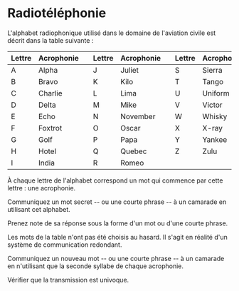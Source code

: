 # Radiotéléphonie

L'alphabet radiophonique 
utilisé 
dans le domaine 
de l'aviation civile 
est décrit 
dans la table suivante :


| Lettre | Acrophonie |    | Lettre | Acrophonie |    | Lettre | Acrophonie |
|--------|------------|----|--------|------------|----|--------|------------|
|   A    | Alpha      |    |   J    | Juliet     |    |   S    | Sierra     |
|   B    | Bravo      |    |   K    | Kilo       |    |   T    | Tango      |
|   C    | Charlie    |    |   L    | Lima       |    |   U    | Uniform    |
|   D    | Delta      |    |   M    | Mike       |    |   V    | Victor     |
|   E    | Echo       |    |   N    | November   |    |   W    | Whisky     |
|   F    | Foxtrot    |    |   O    | Oscar      |    |   X    | X-ray      |
|   G    | Golf       |    |   P    | Papa       |    |   Y    | Yankee     |
|   H    | Hotel      |    |   Q    | Quebec     |    |   Z    | Zulu       |
|   I    | India      |    |   R    | Romeo      |    |        |            |


À chaque lettre 
de l'alphabet 
correspond 
un mot 
qui commence 
par cette lettre : 
une acrophonie. 



Communiquez 
un mot secret 
-- ou une courte phrase --
à un camarade 
en utilisant 
cet alphabet. 

Prenez note 
de sa réponse 
sous la forme 
d'un mot 
ou d'une courte phrase. 



Les mots 
de la table 
n'ont pas été choisis 
au hasard.
Il s'agit en réalité 
d'un système 
de communication redondant. 


Communiquez 
un nouveau mot 
-- ou une courte phrase -- 
à un camarade 
en n'utilisant 
que la seconde syllabe 
de chaque acrophonie. 

Vérifier que 
la transmission est univoque. 

